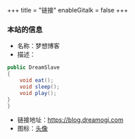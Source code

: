+++
title = "链接"
enableGitalk = false
+++

### 本站的信息
- 名称：梦想博客
- 描述：
```c#
public DreamSlave
{
    void eat();
    void sleep();
    void play();
}
}
```
- 链接地址：<https://blog.dreamogi.com>
- 图标：[头像](/images/avatar.jpg)